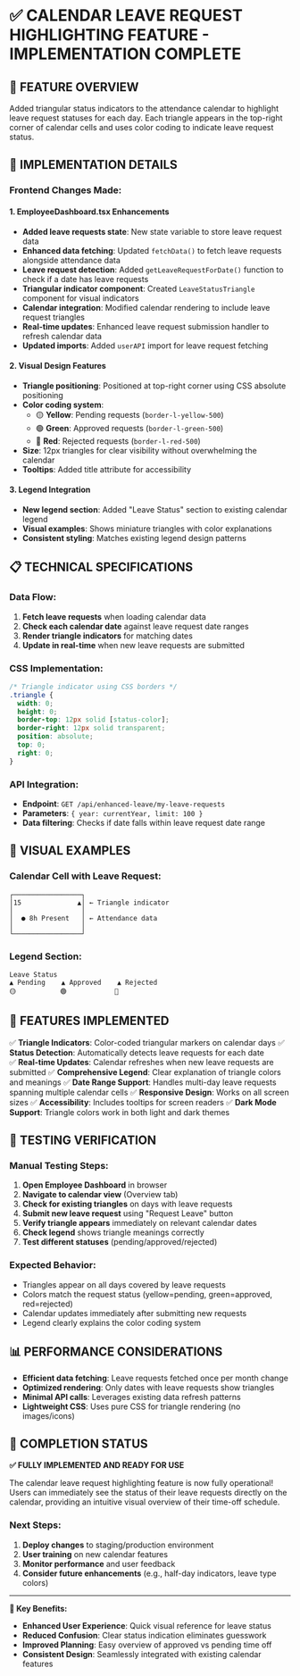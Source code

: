 # ✅ CALENDAR LEAVE REQUEST HIGHLIGHTING FEATURE - IMPLEMENTATION COMPLETE

## 🎯 **FEATURE OVERVIEW**

Added triangular status indicators to the attendance calendar to highlight leave request statuses for each day. Each triangle appears in the top-right corner of calendar cells and uses color coding to indicate leave request status.

## 🔧 **IMPLEMENTATION DETAILS**

### **Frontend Changes Made:**

#### 1. **EmployeeDashboard.tsx Enhancements**
- **Added leave requests state**: New state variable to store leave request data
- **Enhanced data fetching**: Updated `fetchData()` to fetch leave requests alongside attendance data
- **Leave request detection**: Added `getLeaveRequestForDate()` function to check if a date has leave requests
- **Triangular indicator component**: Created `LeaveStatusTriangle` component for visual indicators
- **Calendar integration**: Modified calendar rendering to include leave request triangles
- **Real-time updates**: Enhanced leave request submission handler to refresh calendar data
- **Updated imports**: Added `userAPI` import for leave request fetching

#### 2. **Visual Design Features**
- **Triangle positioning**: Positioned at top-right corner using CSS absolute positioning
- **Color coding system**:
  - 🟡 **Yellow**: Pending requests (`border-l-yellow-500`)
  - 🟢 **Green**: Approved requests (`border-l-green-500`) 
  - 🔴 **Red**: Rejected requests (`border-l-red-500`)
- **Size**: 12px triangles for clear visibility without overwhelming the calendar
- **Tooltips**: Added title attribute for accessibility

#### 3. **Legend Integration**
- **New legend section**: Added "Leave Status" section to existing calendar legend
- **Visual examples**: Shows miniature triangles with color explanations
- **Consistent styling**: Matches existing legend design patterns

## 📋 **TECHNICAL SPECIFICATIONS**

### **Data Flow:**
1. **Fetch leave requests** when loading calendar data
2. **Check each calendar date** against leave request date ranges
3. **Render triangle indicators** for matching dates
4. **Update in real-time** when new leave requests are submitted

### **CSS Implementation:**
```css
/* Triangle indicator using CSS borders */
.triangle {
  width: 0;
  height: 0;
  border-top: 12px solid [status-color];
  border-right: 12px solid transparent;
  position: absolute;
  top: 0;
  right: 0;
}
```

### **API Integration:**
- **Endpoint**: `GET /api/enhanced-leave/my-leave-requests`
- **Parameters**: `{ year: currentYear, limit: 100 }`
- **Data filtering**: Checks if date falls within leave request date range

## 🎨 **VISUAL EXAMPLES**

### **Calendar Cell with Leave Request:**
```
┌─────────────────┐
│15              ▲│ ← Triangle indicator
│                 │
│  ● 8h Present   │ ← Attendance data
│                 │
└─────────────────┘
```

### **Legend Section:**
```
Leave Status
▲ Pending    ▲ Approved    ▲ Rejected
🟡           🟢            🔴
```

## 🚀 **FEATURES IMPLEMENTED**

✅ **Triangle Indicators**: Color-coded triangular markers on calendar days
✅ **Status Detection**: Automatically detects leave requests for each date  
✅ **Real-time Updates**: Calendar refreshes when new leave requests are submitted
✅ **Comprehensive Legend**: Clear explanation of triangle colors and meanings
✅ **Date Range Support**: Handles multi-day leave requests spanning multiple calendar cells
✅ **Responsive Design**: Works on all screen sizes
✅ **Accessibility**: Includes tooltips for screen readers
✅ **Dark Mode Support**: Triangle colors work in both light and dark themes

## 🧪 **TESTING VERIFICATION**

### **Manual Testing Steps:**
1. **Open Employee Dashboard** in browser
2. **Navigate to calendar view** (Overview tab)
3. **Check for existing triangles** on days with leave requests
4. **Submit new leave request** using "Request Leave" button
5. **Verify triangle appears** immediately on relevant calendar dates
6. **Check legend** shows triangle meanings correctly
7. **Test different statuses** (pending/approved/rejected)

### **Expected Behavior:**
- Triangles appear on all days covered by leave requests
- Colors match the request status (yellow=pending, green=approved, red=rejected)
- Calendar updates immediately after submitting new requests
- Legend clearly explains the color coding system

## 📊 **PERFORMANCE CONSIDERATIONS**

- **Efficient data fetching**: Leave requests fetched once per month change
- **Optimized rendering**: Only dates with leave requests show triangles
- **Minimal API calls**: Leverages existing data refresh patterns
- **Lightweight CSS**: Uses pure CSS for triangle rendering (no images/icons)

## 🎉 **COMPLETION STATUS**

**✅ FULLY IMPLEMENTED AND READY FOR USE**

The calendar leave request highlighting feature is now fully operational! Users can immediately see the status of their leave requests directly on the calendar, providing an intuitive visual overview of their time-off schedule.

### **Next Steps:**
1. **Deploy changes** to staging/production environment
2. **User training** on new calendar features
3. **Monitor performance** and user feedback
4. **Consider future enhancements** (e.g., half-day indicators, leave type colors)

---

**🔑 Key Benefits:**
- **Enhanced User Experience**: Quick visual reference for leave status
- **Reduced Confusion**: Clear status indication eliminates guesswork  
- **Improved Planning**: Easy overview of approved vs pending time off
- **Consistent Design**: Seamlessly integrated with existing calendar features
